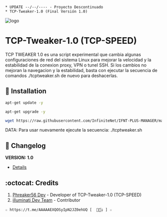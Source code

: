 ﻿```
* UPDATE --/--/---- - Proyecto Descontinuado
* TCP-Tweaker-1.0 (Final Versión 1.0)
```
![logo](https://github.com/InfiniteNet/IFNT-PLUS-MANAGER/blob/master/Imagenes/TCP_Tweaker_TCP_SPEED.jpg)

# TCP-Tweaker-1.0 (TCP-SPEED)
TCP TWEAKER 1.0 es una script experimental que cambia algunas configuraciones de red del sistema 
Linux para mejorar la velocidad y la estabilidad de la conexion proxy, VPN o tunel 
SSH. Si los cambios no mejoran la navegacion y la estabilidad, basta con ejecutar 
la secuencia de comandos ./tcptweaker.sh de nuevo para deshacerlas.

## :book: Installation
```bash
apt-get update -y
```
```bash
apt-get upgrade -y
```
```bash
wget https://raw.githubusercontent.com/InfiniteNet/IFNT-PLUS-MANAGER/master/Install/TCP-Speed/tcptweaker.sh && chmod +x tcptweaker.sh* && ./tcptweaker.sh*
```
DATA: Para usar nuevamente ejecute la secuencia: ./tcptweaker.sh

## :scroll: Changelog
**VERSION: 1.0**
* [Details](https://raw.githubusercontent.com/InfiniteNet/IFNT-PLUS-MANAGER/master/Install/TCP-Speed/versao)

## :octocat: Credits
1. [Phreaker56 Dev](https://t.me/Phreaker56) - Developer of TCP-Tweaker-1.0 (TCP-SPEED)
2. [illuminati Dev Team](https://t.me/AAAAAEXQOSyIpN2JZ0ehUQ) - Contributor 
```
☆ https://t.me/AAAAAEXQOSyIpN2JZ0ehUQ [  ⃘⃤꙰✰ ] ☆
```
